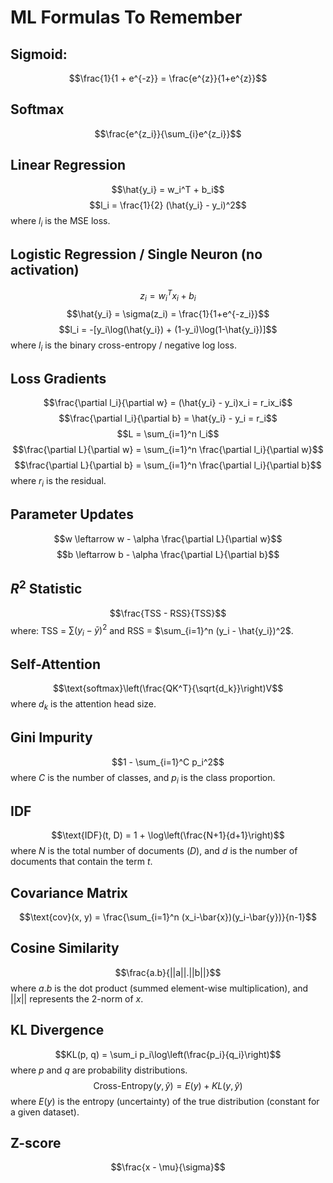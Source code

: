 # ML Formulas To Remember

## Sigmoid: 
$$\frac{1}{1 + e^{-z}} = \frac{e^{z}}{1+e^{z}}$$

## Softmax
$$\frac{e^{z_i}}{\sum_{i}e^{z_i}}$$

## Linear Regression
$$\hat{y_i} = w_i^T + b_i$$
$$l_i = \frac{1}{2} (\hat{y_i} - y_i)^2$$
where $l_i$ is the MSE loss. 

## Logistic Regression / Single Neuron (no activation)
$$z_i = w_i^Tx_i + b_i$$
$$\hat{y_i} = \sigma(z_i) = \frac{1}{1+e^{-z_i}}$$
$$l_i = -[y_i\log(\hat{y_i}) + (1-y_i)\log(1-\hat{y_i})]$$
where $l_i$ is the binary cross-entropy / negative log loss. 

## Loss Gradients
$$\frac{\partial l_i}{\partial w} = (\hat{y_i} - y_i)x_i = r_ix_i$$
$$\frac{\partial l_i}{\partial b} = \hat{y_i} - y_i = r_i$$
$$L = \sum_{i=1}^n l_i$$
$$\frac{\partial L}{\partial w} = \sum_{i=1}^n \frac{\partial l_i}{\partial w}$$
$$\frac{\partial L}{\partial b} = \sum_{i=1}^n \frac{\partial l_i}{\partial b}$$
where $r_i$ is the residual. 

## Parameter Updates
$$w \leftarrow w - \alpha \frac{\partial L}{\partial w}$$
$$b \leftarrow b - \alpha \frac{\partial L}{\partial b}$$

## $R^2$ Statistic
$$\frac{TSS - RSS}{TSS}$$
where: TSS = $\sum (y_i - \bar{y})^2$ and RSS = $\sum_{i=1}^n (y_i - \hat{y_i})^2$. 

## Self-Attention
$$\text{softmax}\left(\frac{QK^T}{\sqrt{d_k}}\right)V$$
where $d_k$ is the attention head size. 

## Gini Impurity
$$1 - \sum_{i=1}^C p_i^2$$
where $C$ is the number of classes, and $p_i$ is the class proportion. 

## IDF
$$\text{IDF}(t, D) = 1 + \log\left(\frac{N+1}{d+1}\right)$$
where $N$ is the total number of documents ($D$), and $d$ is the number of documents that contain the term $t$. 

## Covariance Matrix
$$\text{cov}(x, y) = \frac{\sum_{i=1}^n (x_i-\bar{x})(y_i-\bar{y})}{n-1}$$

## Cosine Similarity
$$\frac{a.b}{||a||.||b||}$$
where $a.b$ is the dot product (summed element-wise multiplication), and $||x||$ represents the 2-norm of $x$. 

## KL Divergence
$$KL(p, q) = \sum_i p_i\log\left(\frac{p_i}{q_i}\right)$$
where $p$ and $q$ are probability distributions. 
$$\text{Cross-Entropy}(y,\hat{y}) = E(y) + KL(y,\hat{y})$$
where $E(y)$ is the entropy (uncertainty) of the true distribution (constant for a given dataset). 

## Z-score
$$\frac{x - \mu}{\sigma}$$